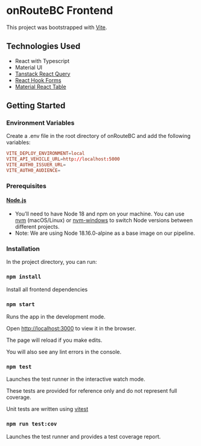 # onRouteBC Frontend

This project was bootstrapped with [Vite](https://vitejs.dev/).

## Technologies Used

- React with Typescript
- Material UI
- [Tanstack React Query](https://tanstack.com/query/v3/)
- [React Hook Forms](https://react-hook-form.com/)
- [Material React Table](https://www.material-react-table.com/)

## Getting Started

### Environment Variables

Create a .env file in the root directory of onRouteBC and add the following variables:

```conf
VITE_DEPLOY_ENVIRONMENT=local
VITE_API_VEHICLE_URL=http://localhost:5000
VITE_AUTH0_ISSUER_URL=
VITE_AUTH0_AUDIENCE=
```

### Prerequisites

#### [Node.js](https://nodejs.org/en/)

- You’ll need to have Node 18 and npm on your machine. You can use [nvm](https://github.com/nvm-sh/nvm#installation) (macOS/Linux) or [nvm-windows](https://github.com/coreybutler/nvm-windows#node-version-manager-nvm-for-windows) to switch Node versions between different projects.
- Note: We are using Node 18.16.0-alpine as a base image on our pipeline.

### Installation

In the project directory, you can run:

### `npm install`

Install all frontend dependencies

### `npm start`

Runs the app in the development mode.

Open [http://localhost:3000](http://localhost:3000) to view it in the browser.

The page will reload if you make edits.

You will also see any lint errors in the console.

### `npm test`

Launches the test runner in the interactive watch mode.

These tests are provided for reference only and do not represent full coverage.

Unit tests are written using [vitest](https://vitest.dev/guide/why.html)

### `npm run test:cov`

Launches the test runner and provides a test coverage report.

